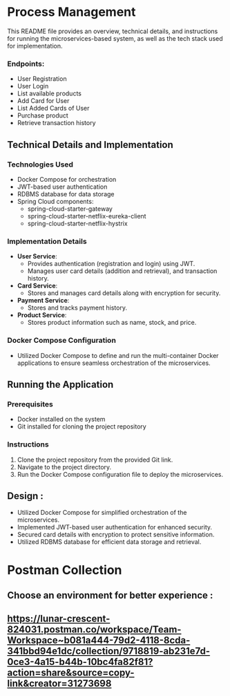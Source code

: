 # Process Management

This README file provides an overview, technical details, and instructions for running the microservices-based system, as well as the tech stack used for implementation.


### Endpoints:
- User Registration
- User Login
- List available products
- Add Card for User
- List Added Cards of User
- Purchase product
- Retrieve transaction history

## Technical Details and Implementation

### Technologies Used
- Docker Compose for orchestration
- JWT-based user authentication
- RDBMS database for data storage
- Spring Cloud components:
    - spring-cloud-starter-gateway
    - spring-cloud-starter-netflix-eureka-client
    - spring-cloud-starter-netflix-hystrix

### Implementation Details
- **User Service**:
    - Provides authentication (registration and login) using JWT.
    - Manages user card details (addition and retrieval), and transaction history.
- **Card Service**:
    - Stores and manages card details along with encryption for security.
- **Payment Service**:
    - Stores and tracks payment history.
- **Product Service**:
    - Stores product information such as name, stock, and price.

### Docker Compose Configuration
- Utilized Docker Compose to define and run the multi-container Docker applications to ensure seamless orchestration of the microservices.

## Running the Application

### Prerequisites
- Docker installed on the system
- Git installed for cloning the project repository

### Instructions
1. Clone the project repository from the provided Git link.
2. Navigate to the project directory.
3. Run the Docker Compose configuration file to deploy the microservices.

## Design :

- Utilized Docker Compose for simplified orchestration of the microservices.
- Implemented JWT-based user authentication for enhanced security.
- Secured card details with encryption to protect sensitive information.
- Utilized RDBMS database for efficient data storage and retrieval.

# Postman Collection
## Choose an environment for better experience : 

https://lunar-crescent-824031.postman.co/workspace/Team-Workspace~b081a444-79d2-4118-8cda-341bbd94e1dc/collection/9718819-ab231e7d-0ce3-4a15-b44b-10bc4fa82f81?action=share&source=copy-link&creator=31273698
---

